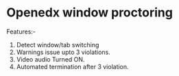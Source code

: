 # Openedx window proctoring

Features:-
1) Detect window/tab switching
2) Warnings issue upto 3 violations.
3) Video audio Turned ON.
4) Automated termination after 3 violation.




